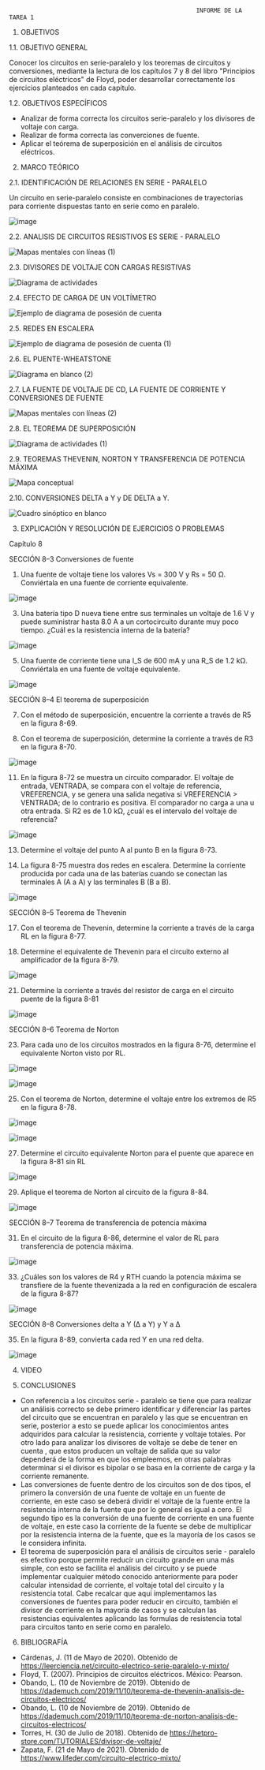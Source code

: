                                                          INFORME DE LA TAREA 1
1. OBJETIVOS

1.1. OBJETIVO GENERAL

Conocer los circuitos en serie-paralelo y los teoremas de  circuitos y conversiones, mediante la lectura de los capítulos 7 y 8 del libro "Principios de circuitos eléctricos" de Floyd, poder desarrollar correctamente los ejercicios planteados en cada capítulo.

1.2. OBJETIVOS ESPECÍFICOS

- Analizar de forma correcta los circuitos serie-paralelo y los divisores de voltaje con carga.
- Realizar de forma correcta las converciones de fuente.
- Aplicar el teórema de superposición en el análisis de circuitos eléctricos.

2. MARCO TEÓRICO

2.1. IDENTIFICACIÓN DE RELACIONES EN SERIE - PARALELO

Un circuito en serie-paralelo consiste en combinaciones de trayectorias para corriente dispuestas tanto en serie como en paralelo.

![image](https://user-images.githubusercontent.com/94008521/146802834-fbe87465-4172-4d2d-bbdb-b9f600ba535a.png)

2.2. ANALISIS DE CIRCUITOS RESISTIVOS ES SERIE - PARALELO

![Mapas mentales con líneas (1)](https://user-images.githubusercontent.com/94008521/146809074-0433abf3-ede2-4222-8afa-1043eda1d394.png)

2.3. DIVISORES DE VOLTAJE CON CARGAS RESISTIVAS

![Diagrama de actividades](https://user-images.githubusercontent.com/94008521/146811861-4873d31e-f65d-4b81-a321-f20d9a5fc293.png)

2.4. EFECTO DE CARGA DE UN VOLTÍMETRO

![Ejemplo de diagrama de posesión de cuenta](https://user-images.githubusercontent.com/94008521/146815400-e65e9b4f-8aa8-44b2-8951-9bb3caa89d34.png)

2.5. REDES EN ESCALERA

![Ejemplo de diagrama de posesión de cuenta (1)](https://user-images.githubusercontent.com/94008521/146817260-695aa940-21e7-4aa9-97b9-37f04f9102c7.png)

2.6. EL PUENTE-WHEATSTONE

![Diagrama en blanco (2)](https://user-images.githubusercontent.com/94008521/146819619-b0ca19df-25b3-47f6-80d6-0c3f34361f5c.png)

2.7. LA FUENTE DE VOLTAJE DE CD, LA FUENTE DE CORRIENTE Y CONVERSIONES DE FUENTE

![Mapas mentales con líneas (2)](https://user-images.githubusercontent.com/94008521/146827822-265a79bc-9bc5-403a-9432-605bedff4eb2.png)

2.8. EL TEOREMA DE SUPERPOSICIÓN 

![Diagrama de actividades (1)](https://user-images.githubusercontent.com/94008521/146830313-b33f3ff2-54b0-41b1-ab2e-6e1222c1e69b.png)

2.9. TEOREMAS THEVENIN, NORTON Y TRANSFERENCIA DE POTENCIA MÁXIMA

![Mapa conceptual](https://user-images.githubusercontent.com/94008521/146834512-9cf68c7c-c4d1-498c-be6d-7137d6ac2b2b.png)

2.10. CONVERSIONES DELTA a Y y DE DELTA a Y.

![Cuadro sinóptico en blanco](https://user-images.githubusercontent.com/94008521/146836297-0236b822-228a-43df-8b45-8be83caff587.png)

3. EXPLICACIÓN Y RESOLUCIÓN DE EJERCICIOS O PROBLEMAS



Capítulo 8 

SECCIÓN 8–3 Conversiones de fuente 

1. Una fuente de voltaje tiene los valores Vs = 300 V y Rs = 50 Ω. Conviértala en una fuente de corriente equivalente.

![image](https://user-images.githubusercontent.com/93415377/146950335-eb7740d1-2fd1-4475-b509-d54f76af6987.png)


3. Una batería tipo D nueva tiene entre sus terminales un voltaje de 1.6 V y puede suministrar hasta 8.0 A a un cortocircuito durante muy poco tiempo. ¿Cuál es la resistencia interna de la batería?

![image](https://user-images.githubusercontent.com/93415377/146950625-91cd8f62-b5af-49de-9aeb-aa8784bc1fc3.png)


5. Una fuente de corriente tiene una I_S de 600 mA y una R_S de 1.2 kΩ. Conviértala en una fuente de voltaje equivalente.

![image](https://user-images.githubusercontent.com/93415377/146950701-0bb08713-1e03-4215-a45c-5887e26631dd.png)

SECCIÓN 8–4 El teorema de superposición 

7. Con el método de superposición, encuentre la corriente a través de R5 en la figura 8-69.


9. Con el teorema de superposición, determine la corriente a través de R3 en la figura 8-70.


![image](https://user-images.githubusercontent.com/93415377/146950874-a2dac0e6-ca86-40b4-83fb-a458d1e6b41c.png)



11. En la figura 8-72 se muestra un circuito comparador. El voltaje de entrada, VENTRADA, se compara con el voltaje de referencia, VREFERENCIA, y se genera una salida negativa si VREFERENCIA > VENTRADA; de lo contrario es positiva. El comparador no carga a una u otra entrada. Si R2 es de 1.0 kΩ, ¿cuál es el intervalo del voltaje de referencia?

![image](https://user-images.githubusercontent.com/93415377/146950949-697d1f6c-3f79-4865-99c9-84563a5a76ab.png)



13. Determine el voltaje del punto A al punto B en la figura 8-73.



15. La figura 8-75 muestra dos redes en escalera. Determine la corriente producida por cada una de las baterías cuando se conectan las terminales A (A a A) y las terminales B (B a B).

![image](https://user-images.githubusercontent.com/93415377/146951110-8e9c42a6-fb74-4df6-a46e-fb22e08d2043.png)


SECCIÓN 8–5 Teorema de Thevenin

17. Con el teorema de Thevenin, determine la corriente a través de la carga RL en la figura 8-77.


19. Determine el equivalente de Thevenin para el circuito externo al amplificador de la figura 8-79.

![image](https://user-images.githubusercontent.com/93415377/146951236-95a2905b-c590-4bc7-a1e5-d4db061f8d8c.png)



21. Determine la corriente a través del resistor de carga en el circuito puente de la figura 8-81


![image](https://user-images.githubusercontent.com/93415377/146951347-9fc9ea06-c099-4741-928c-f3a275ec542c.png)


SECCIÓN 8–6 Teorema de Norton 

23. Para cada uno de los circuitos mostrados en la figura 8-76, determine el equivalente Norton visto por RL. 

![image](https://user-images.githubusercontent.com/93415377/146951459-c2314445-8273-41f3-a213-e1a4af730075.png)


![image](https://user-images.githubusercontent.com/93415377/146951526-fd2acac8-44c3-40a6-9903-9aa20bfafbf9.png)



25. Con el teorema de Norton, determine el voltaje entre los extremos de R5 en la figura 8-78. 


![image](https://user-images.githubusercontent.com/93415377/146951667-9b97b217-355f-4bdc-a836-f2acb4c6d48f.png)


![image](https://user-images.githubusercontent.com/93415377/146951741-b33aeae7-e9e0-410d-b23e-ac419538bc68.png)



27. Determine el circuito equivalente Norton para el puente que aparece en la figura 8-81 sin RL


![image](https://user-images.githubusercontent.com/93415377/146951825-5bbc2944-e916-4acd-926b-7edb1b0f386b.png)


29. Aplique el teorema de Norton al circuito de la figura 8-84. 

![image](https://user-images.githubusercontent.com/93415377/146951899-375dd856-bbcb-40a1-b3b6-7636e0d218fd.png)


SECCIÓN 8–7 Teorema de transferencia de potencia máxima

31. En el circuito de la figura 8-86, determine el valor de RL para transferencia de potencia máxima.

![image](https://user-images.githubusercontent.com/93415377/146952207-b0307ff0-b2a4-433d-820e-eb822481b3ed.png)


33. ¿Cuáles son los valores de R4 y RTH cuando la potencia máxima se transfiere de la fuente thevenizada a la red en configuración de escalera de la figura 8-87?

![image](https://user-images.githubusercontent.com/93415377/146952159-0417845f-c88e-4c69-8666-8cf1dc93b51f.png)


SECCIÓN 8–8 Conversiones delta a Y (∆ a Y) y Y a ∆


35. En la figura 8-89, convierta cada red Y en una red delta.

![image](https://user-images.githubusercontent.com/93415377/146952047-3cfc8303-343f-45ce-be2b-498d0217d110.png)




4. VIDEO

5. CONCLUSIONES

- Con referencia a los circuitos serie - paralelo se tiene que para realizar un análisis correcto se debe primero identificar y diferenciar las partes del circuito que se encuentran en paralelo y las que se encuentran en serie, posterior a esto se puede aplicar los conocimientos antes adquiridos para calcular la resistencia, corriente y voltaje totales. Por otro lado para analizar los divisores de voltaje se debe de tener en cuenta , que estos producen un voltaje de salida que su valor dependerá de la forma en que los empleemos, en otras palabras determinar si el divisor es bipolar o se basa en la corriente de carga y la corriente remanente.
- Las conversiones de fuente dentro de los circuitos son de dos tipos, el primero la conversión de una fuente de voltaje en un fuente de corriente, en este caso se deberá dividir el voltaje de la fuente entre la resistencia interna de la fuente que por lo general es igual a cero.  El segundo tipo es la conversión de una fuente de corriente en una fuente de voltaje, en este caso la corriente de la fuente se debe de multiplicar por la resistencia interna de la fuente, que es la mayoría de los casos se le considera infinita.
- El teorema de superposición para el análisis de circuitos serie - paralelo es efectivo porque permite reducir un circuito grande en una más simple, con esto se facilita el análisis del circuito y se puede implementar cualquier método conocido anteriormente para poder calcular intensidad de corriente, el voltaje total del circuito y la resistencia total. Cabe recalcar que aqui implementamos las conversiones de fuentes para poder reducir en circuito, también el divisor de corriente en la mayoría de casos y se calculan las resistencias equivalentes aplicando las formulas de resistencia total para circuitos tanto en serie como en paralelo.

6. BIBLIOGRAFÍA

-	Cárdenas, J. (11 de Mayo de 2020). Obtenido de https://leerciencia.net/circuito-electrico-serie-paralelo-y-mixto/
-	Floyd, T. (2007). Principios de circuitos eléctricos. México: Pearson.
-	Obando, L. (10 de Noviembre de 2019). Obtenido de https://dademuch.com/2019/11/10/teorema-de-thevenin-analisis-de-circuitos-electricos/
-	Obando, L. (10 de Noviembre de 2019). Obtenido de https://dademuch.com/2019/11/10/teorema-de-norton-analisis-de-circuitos-electricos/
-	Torres, H. (30 de Julio de 2018). Obtenido de https://hetpro-store.com/TUTORIALES/divisor-de-voltaje/
-	Zapata, F. (21 de Mayo de 2021). Obtenido de https://www.lifeder.com/circuito-electrico-mixto/
